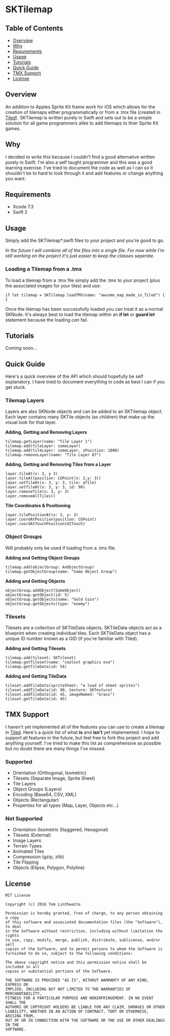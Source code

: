 # SKTilemap

## Table of Contents
+ [Overview](#overview)
+ [Why](#why)
+ [Requirements](#requirements)
+ [Usage](#usage)
+ [Tutorials](#tutorials)
+ [Quick Guide](#quick-guide)
+ [TMX Support](#tmx-support)
+ [License](#license)

## Overview
An addition to Apples Sprite Kit frame work for iOS which allows for the creation of tilemaps either programmatically or from a .tmx file (created in [Tiled](www.mapeditor.org)). SKTilemap is written purely in Swift and sets out to be a simple solution for all game programmers alike to add tilemaps to thier Sprite Kit games.

## Why
I decided to write this because I couldn't find a good alternative written purely in Swift. I'm also a self taught programmer and this was a good learning exercise. I've tried to document the code as well as I can so it shouldn't be to hard to look through it and add features or change anything you want.

## Requirements
* Xcode 7.3
* Swift 2

## Usage
Simply add the SKTilemap*.swift files to your project and you're good to go.

*In the future I will combine all of the files into a single file. For now while I'm still working on the project it's just easier to keep the classes seperate.*

### Loading a Tilemap from a .tmx
To load a tilemap from a .tmx file simply add the .tmx to your project (plus the associated images for your tiles) and use:
    
    if let tilemap = SKTilemap.loadTMX(name: "awsome_map_made_in_Tiled") { }
    
Once the tilemap has been successfully loaded you can treat it as a normal SKNode. It's always best to load the tilemap within an **if let** or **guard let** statement because the loading *can* fail.

## Tutorials
Coming soon...

## Quick Guide
Here's a quick overview of the API which should hopefully be self explanatory. I have tried to document everything in code as best I can if you get stuck.

### Tilemap Layers
Layers are also SKNode objects and can be added to an SKTilemap object. Each layer contains many SKTile objects (as children) that make up the visual look for that layer.

**Adding, Getting and Removing Layers**

    tilemap.getLayer(name: "Tile Layer 1")
    tilemap.add(tileLayer: someLayer)
    tilemap.add(tileLayer: someLayer, zPosition: 1000)
    tilemap.removeLayer(name: "Tile Layer 87")
    
**Adding, Getting and Removing Tiles from a Layer**

    layer.tileAt(x: 3, y 3)
    layer.tileAt(position: CGPoint(x: 3,y: 3))
    layer.setTileAt(x: 3, y: 3, tile: aTile)
    layer.setTileAt(x: 3, y: 3, id: 90)
    layer.removeTile(x: 3, y: 3)
    layer.removeAllTiles()
    
**Tile Coordinates & Positioning**

    layer.tilePositionAt(x: 3, y: 3)
    layer.coordAtPosition(position: CGPoint)
    layer.coordAtTouchPosition(UITouch)
    
### Object Groups
Will probably only be used if loading from a .tmx file.

**Adding and Getting Object Groups**

    tilemap.add(objectGroup: AnObjectGroup)
    tilemap.getObjectGroup(name: "Some Object Group")
    
**Adding and Getting Objects**
    
    objectGroup.addObject(SomeObject)
    objectGroup.getObject(id: 5)
    objectGroup.getObjects(name: "Gold Coin")
    objectGroup.getObjects(type: "enemy")
    
### Tilesets
Tilesets are a collection of SKTileData objects. SKTileData objects act as a blueprint when creating individual tiles. Each SKTileData object has a unique ID number known as a GID (if you're familiar with Tiled).

**Adding and Getting Tilesets**
    
    tilemap.add(tileset: SKTileset)
    tilemap.getTileset(name: "coolest graphics eva")
    tilemap.getTileData(id: 54)
    
**Adding and Getting TileData**

    tileset.addTileData(spriteSheet: "a load of sheet sprites")
    tileset.addTileData(id: 90, texture: SKTexture)
    tileset.addTileData(id: 45, imageNamed: "Grass")
    tileset.getTileData(id: 45)

## TMX Support
I haven't yet implemented all of the features you can use to create a tilemap in [Tiled](www.mapeditor.org). Here's a quick list of what **is** and **isn't** yet implemented. I hope to support all features in the future, but feel free to fork this project and add anything yourself. I've tried to make this list as comprehensive as possible but no doubt there are many things I've missed.

### Supported
* Orientation (Orthogonal, Isometric)
* Tilesets (Separate Image, Sprite Sheet)
* Tile Layers
* Object Groups (Layers)
* Encoding (Base64, CSV, XML)
* Objects (Rectangular)
* Properties for all types (Map, Layer, Objects etc...)

### Not Supported
* Orientation (Isometric Staggered, Hexagonal)
* Tilesets (External)
* Image Layers
* Terrain Types
* Animated Tiles
* Compression (gzip, zlib)
* Tile Flipping
* Objects (Elipse, Polygon, Polyline)

## License

    MIT License

    Copyright (c) 2016 Tom Linthwaite

    Permission is hereby granted, free of charge, to any person obtaining a copy
    of this software and associated documentation files (the "Software"), to deal
    in the Software without restriction, including without limitation the rights
    to use, copy, modify, merge, publish, distribute, sublicense, and/or sell
    copies of the Software, and to permit persons to whom the Software is
    furnished to do so, subject to the following conditions:

    The above copyright notice and this permission notice shall be included in all
    copies or substantial portions of the Software.

    THE SOFTWARE IS PROVIDED "AS IS", WITHOUT WARRANTY OF ANY KIND, EXPRESS OR
    IMPLIED, INCLUDING BUT NOT LIMITED TO THE WARRANTIES OF MERCHANTABILITY,
    FITNESS FOR A PARTICULAR PURPOSE AND NONINFRINGEMENT. IN NO EVENT SHALL THE
    AUTHORS OR COPYRIGHT HOLDERS BE LIABLE FOR ANY CLAIM, DAMAGES OR OTHER
    LIABILITY, WHETHER IN AN ACTION OF CONTRACT, TORT OR OTHERWISE, ARISING FROM,
    OUT OF OR IN CONNECTION WITH THE SOFTWARE OR THE USE OR OTHER DEALINGS IN THE
    SOFTWARE.
